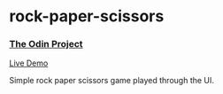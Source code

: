 # rock-paper-scissors

### [The Odin Project](https://www.theodinproject.com/)

[Live Demo](https://pcho101.github.io/top-rock-paper-scissors/)

Simple rock paper scissors game played through the UI.
